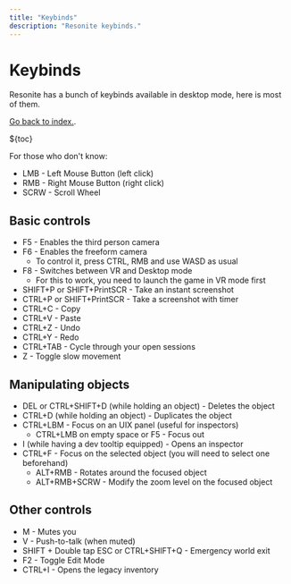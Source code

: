 ```yaml
---
title: "Keybinds"
description: "Resonite keybinds."
---
```


# Keybinds

Resonite has a bunch of keybinds available in desktop mode, here is most of them.

[Go back to index.](/wiki/resonite/).

${toc}

For those who don't know:

- LMB - Left Mouse Button (left click)
- RMB - Right Mouse Button (right click)
- SCRW - Scroll Wheel

## Basic controls

- F5 - Enables the third person camera
- F6 - Enables the freeform camera
  - To control it, press CTRL, RMB and use WASD as usual
- F8 - Switches between VR and Desktop mode
  - For this to work, you need to launch the game in VR mode first
- SHIFT+P or SHIFT+PrintSCR - Take an instant screenshot
- CTRL+P or SHIFT+PrintSCR - Take a screenshot with timer
- CTRL+C - Copy
- CTRL+V - Paste
- CTRL+Z - Undo
- CTRL+Y - Redo
- CTRL+TAB - Cycle through your open sessions
- Z - Toggle slow movement

## Manipulating objects

- DEL or CTRL+SHIFT+D (while holding an object) - Deletes the object
- CTRL+D (while holding an object) - Duplicates the object
- CTRL+LBM - Focus on an UIX panel (useful for inspectors)
  - CTRL+LMB on empty space or F5 - Focus out
- I (while having a dev tooltip equipped) - Opens an inspector
- CTRL+F - Focus on the selected object (you will need to select one beforehand)
  - ALT+RMB - Rotates around the focused object
  - ALT+RMB+SCRW - Modify the zoom level on the focused object

## Other controls

- M - Mutes you
- V - Push-to-talk (when muted)
- SHIFT + Double tap ESC or CTRL+SHIFT+Q - Emergency world exit
- F2 - Toggle Edit Mode
- CTRL+I - Opens the legacy inventory
